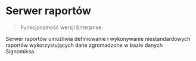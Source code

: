 # Serwer raportów

> Funkcjonalność wersji Enterprise.

Serwer raportów umożliwia definiowanie i wykonywanie niestandardowych raportów wykorzystujących dane zgromadzone w bazie danych Signomiksa.